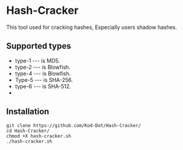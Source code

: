 # Hash-Cracker
This tool used for cracking hashes, Especially users shadow hashes.

## Supported types
- type-1 --- is MD5.
- type-2 --- is Blowfish.
- type-4 --- is Blowfish.
- Type-5 --- is SHA-256.
- type-6 --- is SHA-512.
- 
## Installation
```
git clone https://github.com/Kod-Dot/Hash-Cracker/
cd Hash-Cracker/
chmod +X hash-cracker.sh
./hash-cracker.sh
```
